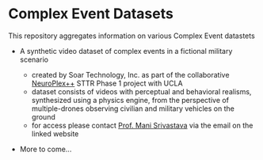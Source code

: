 # Complex Event Datasets

This repository aggregates information on various Complex Event datastets

* A synthetic video dataset of complex events in a fictional military scenario
  - created by Soar Technology, Inc. as part of the collaborative [NeuroPlex++](https://www.sbir.gov/sbirsearch/detail/2319877) STTR Phase 1 project with UCLA
  - dataset consists of videos with perceptual and behavioral realisms, synthesized using a physics engine, from the perspective of multiple-drones observing civilian and military vehicles on the ground
  - for access please contact [Prof. Mani Srivastava](https://www.ee.ucla.edu/mani-srivastava/) via the email on the linked website

* More to come...
